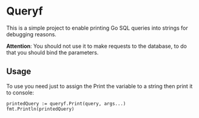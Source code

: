 Queryf
======

This is a simple project to enable printing Go SQL queries into strings for debugging reasons.

**Attention**: You should not use it to make requests to the database, to do that you should bind the parameters.

Usage
-----
To use you need just to assign the Print the variable to a string then print it to console:

```golang
printedQuery := queryf.Print(query, args...)
fmt.Println(printedQuery)
```